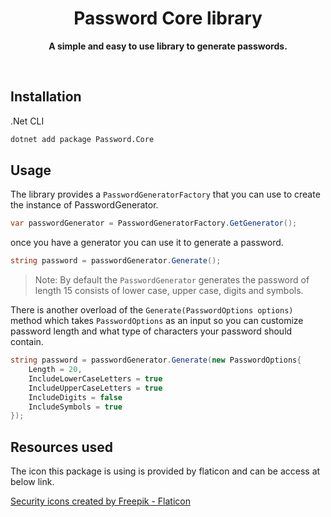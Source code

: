 <div align="center">
	<h1>Password Core library</h1>
	<p>
		<b>A simple and easy to use library to generate passwords.</b>
	</p>
	<br>
</div>

## Installation

.Net CLI
```bash
dotnet add package Password.Core
```

## Usage

The library provides a `PasswordGeneratorFactory` that you can use to create the instance of PasswordGenerator.
```csharp
var passwordGenerator = PasswordGeneratorFactory.GetGenerator();
```

once you have a generator you can use it to generate a password.

```csharp
string password = passwordGenerator.Generate();
```

> Note: By default the `PasswordGenerator` generates the password of length 15 consists of lower case, upper case, digits and symbols.

There is another overload of the `Generate(PasswordOptions options)` method which takes `PasswordOptions` as an input so you can customize password length and what type of characters your password should contain.

```csharp
string password = passwordGenerator.Generate(new PasswordOptions{
    Length = 20,
    IncludeLowerCaseLetters = true
    IncludeUpperCaseLetters = true
    IncludeDigits = false
    IncludeSymbols = true
});
```

## Resources used
The icon this package is using is provided by flaticon and can be access at below link.

<a href="https://www.flaticon.com/free-icons/security" title="security icons">Security icons created by Freepik - Flaticon</a>
